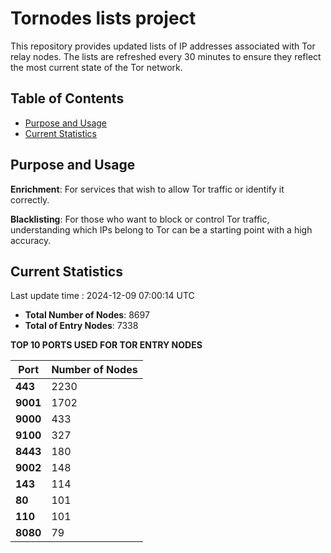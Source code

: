 # Tornodes lists project

This repository provides updated lists of IP addresses associated with Tor relay nodes. The lists are refreshed every 30 minutes to ensure they reflect the most current state of the Tor network.

## Table of Contents

- [Purpose and Usage](#purpose-and-usage)
- [Current Statistics](#current-statistics)


## Purpose and Usage

**Enrichment**: For services that wish to allow Tor traffic or identify it correctly.

**Blacklisting**: For those who want to block or control Tor traffic, understanding which IPs belong to Tor can be a starting point with a high accuracy.

## Current Statistics

Last update time : 2024-12-09 07:00:14 UTC

- **Total Number of Nodes**: 8697
- **Total of Entry Nodes**: 7338

**TOP 10 PORTS USED FOR TOR ENTRY NODES**

| **Port** | **Number of Nodes** |
|------|-----------------|
| **443**   | 2230  |
| **9001**   | 1702  |
| **9000**   | 433  |
| **9100**   | 327  |
| **8443**   | 180  |
| **9002**   | 148  |
| **143**   | 114  |
| **80**   | 101  |
| **110**   | 101  |
| **8080**   | 79  |

